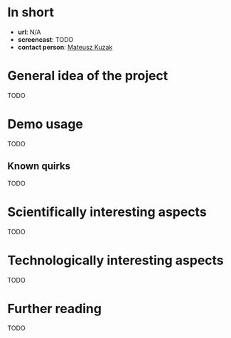 # In short

- **url**: N/A
- **screencast**: TODO
- **contact person**: [Mateusz Kuzak](https://www.esciencecenter.nl/profile/mateusz-kuzak-msc)


# General idea of the project

TODO

# Demo usage

TODO

## Known quirks

TODO

# Scientifically interesting aspects

TODO

# Technologically interesting aspects

TODO

# Further reading

TODO



